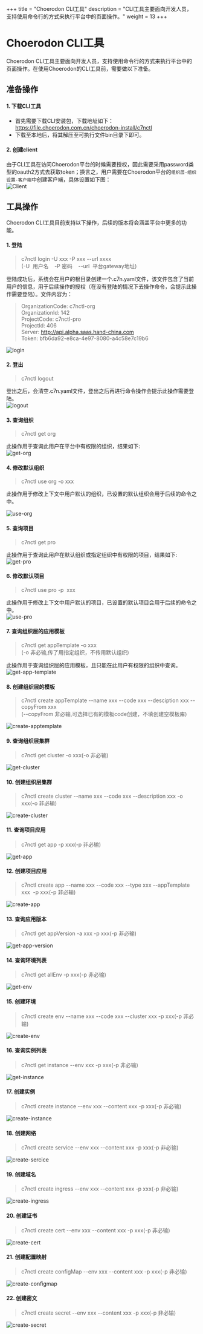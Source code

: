 +++
title = "Choerodon CLI工具"
description = "CLI工具主要面向开发人员，支持使用命令行的方式来执行平台中的页面操作。"
weight = 13
+++

# Choerodon CLI工具

Choerodon CLI工具主要面向开发人员，支持使用命令行的方式来执行平台中的页面操作。在使用Choerodon的CLI工具前，需要做以下准备。

## 准备操作
#### 1. 下载CLI工具  
- 首先需要下载CLI安装包，下载地址如下：https://file.choerodon.com.cn/choerodon-install/c7nctl
- 下载至本地后，将其解压至可执行文件bin目录下即可。
  

#### 2. 创建client    

由于CLI工具在访问Choerodon平台的时候需要授权，因此需要采用password类型的oauth2方式去获取token；换言之，用户需要在Choerodon平台的`组织层-组织设置-客户端`中创建客户端，具体设置如下图：  
![Client](/docs/user-guide/image/client.png)


## 工具操作  

Choerodon CLI工具目前支持以下操作，后续的版本将会涵盖平台中更多的功能。
#### 1. 登陆

> c7nctl login -U xxx -P xxx --url xxxx  
  (-U  用户名    -P 密码    --url  平台gateway地址)

登陆成功后，系统会在用户的根目录创建一个.c7n.yaml文件，该文件包含了当前用户的信息，用于后续操作的授权（在没有登陆的情况下去操作命令，会提示此操作需要登陆）。文件内容为：

>OrganizationCode: c7nctl-org  
 OrganizationId: 142  
 ProjectCode: c7nctl-pro  
 ProjectId: 406  
 Server: http://api.alpha.saas.hand-china.com  
 Token: bfb6da92-e8ca-4e97-8080-a4c58e7c19b6
  
![login](/docs/user-guide/image/login.png)  


#### 2. 登出

> c7nctl logout
  
登出之后，会清空.c7n.yaml文件，登出之后再进行命令操作会提示此操作需要登陆。  
![logout](/docs/user-guide/image/logout.png)  



#### 3. 查询组织

> c7nctl get org  

此操作用于查询此用户在平台中有权限的组织，结果如下:  
![get-org](/docs/user-guide/image/get-org.png)  



#### 4. 修改默认组织

> c7nctl use org -o xxx    

此操作用于修改上下文中用户默认的组织，已设置的默认组织会用于后续的命令之中。  

![use-org](/docs/user-guide/image/use-org.png)  



#### 5. 查询项目

> c7nctl get pro  

此操作用于查询此用户在默认组织或指定组织中有权限的项目，结果如下:   
![get-pro](/docs/user-guide/image/get-pro.png)  



#### 6. 修改默认项目

> c7nctl use pro -p  xxx  

此操作用于修改上下文中用户默认的项目，已设置的默认项目会用于后续的命令之中。  
![use-pro](/docs/user-guide/image/use-pro.png)   


#### 7. 查询组织层的应用模板 

> c7nctl get appTemplate -o xxx  
(-o 非必输,传了用指定组织，不传用默认组织)  

此操作用于查询组织层的应用模板，且只能在此用户有权限的组织中查询。  
![get-app-template](/docs/user-guide/image/get-app-template.png)   

#### 8. 创建组织层的模板

> c7nctl create appTemplate --name xxx --code xxx --desciption xxx --copyFrom xxx  
(--copyFrom 非必输,可选择已有的模板code创建，不填创建空模板库)    

![create-apptemplate](/docs/user-guide/image/create-apptemplate.png)   



#### 9. 查询组织层集群

> c7nctl get cluster -o xxx(-o 非必输)  

![get-cluster](/docs/user-guide/image/get-cluster.png)   




#### 10. 创建组织层集群

> c7nctl create cluster --name xxx --code xxx --description xxx -o xxx(-o 非必输)  

![create-cluster](/docs/user-guide/image/create-cluster.png)  

#### 11. 查询项目应用

> c7nctl get app -p xxx(-p 非必输)  

![get-app](/docs/user-guide/image/get-app.png)  


#### 12. 创建项目应用

> c7nctl create app --name xxx --code xxx --type xxx --appTemplate xxx  -p xxx(-p 非必输)  

![create-app](/docs/user-guide/image/create-app.png)  


#### 13. 查询应用版本

> c7nctl get appVersion -a xxx -p xxx(-p 非必输)  

![get-app-version](/docs/user-guide/image/get-app-version.png)  


#### 14. 查询环境列表

> c7nctl get allEnv -p xxx(-p 非必输)  

![get-env](/docs/user-guide/image/get-env.png)  


#### 15. 创建环境

> c7nctl create env --name xxx --code xxx --cluster xxx -p xxx(-p 非必输)  

![create-env](/docs/user-guide/image/create-env.png)  


#### 16. 查询实例列表

> c7nctl get instance --env xxx -p xxx(-p 非必输)  

![get-instance](/docs/user-guide/image/get-instance.png)  


#### 17. 创建实例

> c7nctl create instance --env xxx --content xxx -p xxx(-p 非必输)  


![create-instance](/docs/user-guide/image/create-instance.png)  


#### 18. 创建网络

> c7nctl create service --env xxx --content xxx -p xxx(-p 非必输)  

![create-sercice](/docs/user-guide/image/create-service.png) 


#### 19. 创建域名

> c7nctl create ingress --env xxx --content xxx -p xxx(-p 非必输)  

![create-ingress](/docs/user-guide/image/create-ingress.png) 



#### 20. 创建证书

> c7nctl create cert --env xxx --content xxx -p xxx(-p 非必输)   

![create-cert](/docs/user-guide/image/create-cert.png) 



#### 21. 创建配置映射

> c7nctl create configMap --env xxx --content xxx -p xxx(-p 非必输)  

![create-configmap](/docs/user-guide/image/create-configmap.png) 



#### 22. 创建密文

> c7nctl create secret --env xxx --content xxx -p xxx(-p 非必输)    

![create-secret](/docs/user-guide/image/create-secret.png) 




